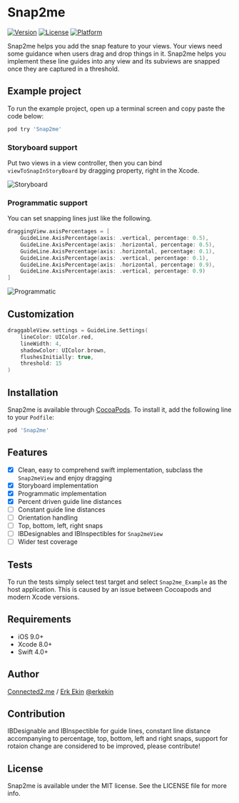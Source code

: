 # Snap2me

[![Version](https://img.shields.io/cocoapods/v/Snap2me.svg?style=flat)](http://cocoapods.org/pods/Snap2me)
[![License](https://img.shields.io/cocoapods/l/Snap2me.svg?style=flat)](http://cocoapods.org/pods/Snap2me)
[![Platform](https://img.shields.io/cocoapods/p/Snap2me.svg?style=flat)](http://cocoapods.org/pods/Snap2me)


Snap2me helps you add the snap feature to your views. Your views need some guidance when users drag and drop things in it. Snap2me helps you implement these line guides into any view and its subviews are snapped once they are captured in a threshold.


## Example project

To run the example project, open up a terminal screen and copy paste the code below:
```ruby
pod try 'Snap2me'
```

### Storyboard support

Put two views in a view controller, then you can bind  `viewToSnapInStoryBoard` by dragging property, right in the Xcode.

![Storyboard](https://github.com/erkekin/Snap2me/blob/master/gifs/storyboard.gif?raw=true "Storyboard")
### Programmatic support

You can set snapping lines just like the following. 

```swift
draggingView.axisPercentages = [
    GuideLine.AxisPercentage(axis: .vertical, percentage: 0.5),
    GuideLine.AxisPercentage(axis: .horizontal, percentage: 0.5),
    GuideLine.AxisPercentage(axis: .horizontal, percentage: 0.1),
    GuideLine.AxisPercentage(axis: .vertical, percentage: 0.1),
    GuideLine.AxisPercentage(axis: .horizontal, percentage: 0.9),
    GuideLine.AxisPercentage(axis: .vertical, percentage: 0.9)
]
```
![Programmatic](https://github.com/erkekin/Snap2me/blob/master/gifs/swift.gif?raw=true "Programmatic")
## Customization

```swift
draggableView.settings = GuideLine.Settings(
    lineColor: UIColor.red,
    lineWidth: 4,
    shadowColor: UIColor.brown,
    flushesInitially: true,
    threshold: 15
)
```

## Installation

Snap2me is available through [CocoaPods](http://cocoapods.org). To install it, add the following line to your `Podfile`:

```ruby
pod 'Snap2me'
```

## Features

- [x] Clean, easy to comprehend swift implementation, subclass the `Snap2meView` and enjoy dragging
- [x] Storyboard implementation
- [x] Programmatic implementation
- [x] Percent driven guide line distances
- [ ] Constant guide line distances
- [ ] Orientation handling
- [ ] Top, bottom, left, right snaps
- [ ] IBDesignables and IBInspectibles for `Snap2meView`
- [ ] Wider test coverage

## Tests

To run the tests simply select test target and select `Snap2me_Example` as the host application. This is caused by an issue between Cocoapods and modern Xcode versions.


## Requirements

* iOS 9.0+
* Xcode 8.0+
* Swift 4.0+

## Author
[Connected2.me](http://connected2.me) / <a href="mailto:erkekin@gmail.com">Erk Ekin</a> <a href="https://twitter.com/erkekin">@erkekin</a>


## Contribution

IBDesignable and IBInspectible for guide lines, constant line distance accompanying to percentage, top, bottom, left and right snaps, support for rotaion change are considered to be improved, please contribute!

## License

Snap2me is available under the MIT license. See the LICENSE file for more info.

